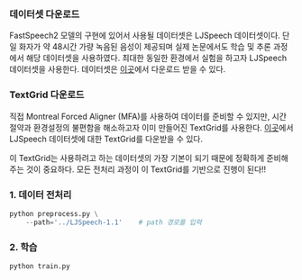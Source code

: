 ### 데이터셋 다운로드

FastSpeech2 모델의 구현에 있어서 사용될 데이터셋은 LJSpeech 데이터셋이다. 단일 화자가 약 48시간 가량 녹음된 음성이 제공되며 실제 논문에서도 학습 및 추론 과정에서 해당 데이터셋을 사용하였다. 최대한 동일한 환경에서 실험을 하고자 LJSpeech 데이터셋을 사용한다. 데이터셋은 [이곳](https://keithito.com/LJ-Speech-Dataset/)에서 다운로드 받을 수 있다.

### TextGrid 다운로드

직접 Montreal Forced Aligner (MFA)를 사용하여 데이터를 준비할 수 있지만, 시간 절약과 환경설정의 불편함을 해소하고자 이미 만들어진 TextGrid를 사용한다. [이곳](https://drive.google.com/drive/folders/1DBRkALpPd6FL9gjHMmMEdHODmkgNIIK4)에서 LJSpeech 데이터셋에 대한 TextGrid를 다운받을 수 있다.

이 TextGrid는 사용하려고 하는 데이터셋의 가장 기본이 되기 때문에 정확하게 준비해주는 것이 중요하다. 모든 전처리 과정이 이 TextGrid를 기반으로 진행이 된다!!




### 1. 데이터 전처리

```py
python preprocess.py \
    --path='../LJSpeech-1.1'    # path 경로를 입력
```

### 2. 학습

```py
python train.py
```